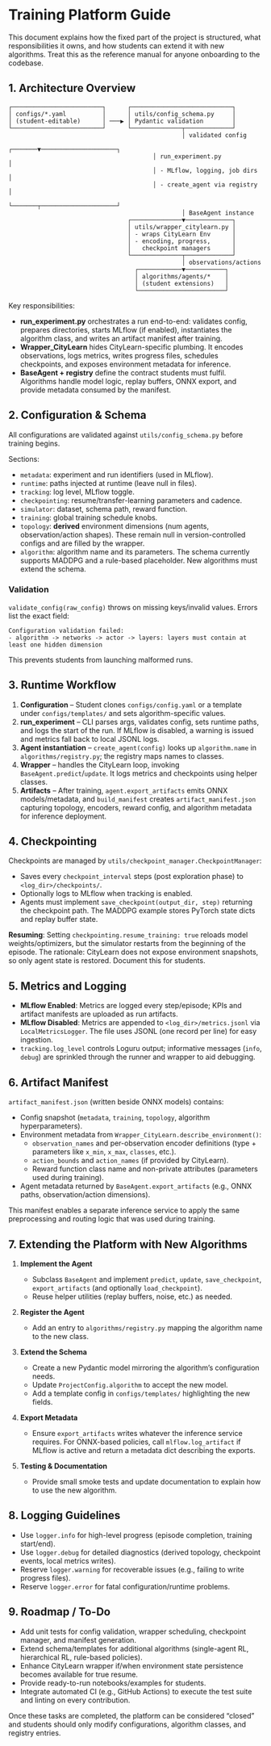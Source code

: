 # Training Platform Guide

This document explains how the fixed part of the project is structured, what responsibilities it owns, and how students can extend it with new algorithms. Treat this as the reference manual for anyone onboarding to the codebase.

## 1. Architecture Overview

```
┌─────────────────────────┐      ┌────────────────────────────┐
│ configs/*.yaml          │      │ utils/config_schema.py     │
│ (student-editable)      │ ───▶ │ Pydantic validation        │
└─────────────────────────┘      └──────────────┬─────────────┘
                                                │ validated config
                                        ┌───────▼─────────────────────┐
                                        │ run_experiment.py           │
                                        │ - MLflow, logging, job dirs │
                                        │ - create_agent via registry │
                                        └───────┬─────────────────────┘
                                                │ BaseAgent instance
                                 ┌──────────────▼─────────────┐
                                 │ utils/wrapper_citylearn.py │
                                 │ - wraps CityLearn Env      │
                                 │ - encoding, progress,      │
                                 │   checkpoint managers      │
                                 └──────────────┬─────────────┘
                                                │ observations/actions
                                   ┌────────────▼───────────┐
                                   │ algorithms/agents/*    │
                                   │ (student extensions)   │
                                   └────────────────────────┘
```

Key responsibilities:
- **run_experiment.py** orchestrates a run end-to-end: validates config, prepares directories, starts MLflow (if enabled), instantiates the algorithm class, and writes an artifact manifest after training.
- **Wrapper_CityLearn** hides CityLearn-specific plumbing. It encodes observations, logs metrics, writes progress files, schedules checkpoints, and exposes environment metadata for inference.
- **BaseAgent + registry** define the contract students must fulfil. Algorithms handle model logic, replay buffers, ONNX export, and provide metadata consumed by the manifest.

## 2. Configuration & Schema

All configurations are validated against `utils/config_schema.py` before training begins.

Sections:
- `metadata`: experiment and run identifiers (used in MLflow).
- `runtime`: paths injected at runtime (leave null in files).
- `tracking`: log level, MLflow toggle.
- `checkpointing`: resume/transfer-learning parameters and cadence.
- `simulator`: dataset, schema path, reward function.
- `training`: global training schedule knobs.
- `topology`: **derived** environment dimensions (num agents, observation/action shapes). These remain null in version-controlled configs and are filled by the wrapper.
- `algorithm`: algorithm name and its parameters. The schema currently supports MADDPG and a rule-based placeholder. New algorithms must extend the schema.

### Validation

`validate_config(raw_config)` throws on missing keys/invalid values. Errors list the exact field:
```
Configuration validation failed:
- algorithm -> networks -> actor -> layers: layers must contain at least one hidden dimension
```
This prevents students from launching malformed runs.

## 3. Runtime Workflow

1. **Configuration** – Student clones `configs/config.yaml` or a template under `configs/templates/` and sets algorithm-specific values.
2. **run_experiment** – CLI parses args, validates config, sets runtime paths, and logs the start of the run. If MLflow is disabled, a warning is issued and metrics fall back to local JSONL logs.
3. **Agent instantiation** – `create_agent(config)` looks up `algorithm.name` in `algorithms/registry.py`; the registry maps names to classes.
4. **Wrapper** – handles the CityLearn loop, invoking `BaseAgent.predict`/`update`. It logs metrics and checkpoints using helper classes.
5. **Artifacts** – After training, `agent.export_artifacts` emits ONNX models/metadata, and `build_manifest` creates `artifact_manifest.json` capturing topology, encoders, reward config, and algorithm metadata for inference deployment.

## 4. Checkpointing

Checkpoints are managed by `utils/checkpoint_manager.CheckpointManager`:
- Saves every `checkpoint_interval` steps (post exploration phase) to `<log_dir>/checkpoints/`.
- Optionally logs to MLflow when tracking is enabled.
- Agents must implement `save_checkpoint(output_dir, step)` returning the checkpoint path. The MADDPG example stores PyTorch state dicts and replay buffer state.

**Resuming**: Setting `checkpointing.resume_training: true` reloads model weights/optimizers, but the simulator restarts from the beginning of the episode. The rationale: CityLearn does not expose environment snapshots, so only agent state is restored. Document this for students.

## 5. Metrics and Logging

- **MLflow Enabled**: Metrics are logged every step/episode; KPIs and artifact manifests are uploaded as run artifacts.
- **MLflow Disabled**: Metrics are appended to `<log_dir>/metrics.jsonl` via `LocalMetricsLogger`. The file uses JSONL (one record per line) for easy ingestion.
- `tracking.log_level` controls Loguru output; informative messages (`info`, `debug`) are sprinkled through the runner and wrapper to aid debugging.

## 6. Artifact Manifest

`artifact_manifest.json` (written beside ONNX models) contains:
- Config snapshot (`metadata`, `training`, `topology`, algorithm hyperparameters).
- Environment metadata from `Wrapper_CityLearn.describe_environment()`:
  - `observation_names` and per-observation encoder definitions (type + parameters like `x_min`, `x_max`, `classes`, etc.).
  - `action_bounds` and `action_names` (if provided by CityLearn).
  - Reward function class name and non-private attributes (parameters used during training).
- Agent metadata returned by `BaseAgent.export_artifacts` (e.g., ONNX paths, observation/action dimensions).

This manifest enables a separate inference service to apply the same preprocessing and routing logic that was used during training.

## 7. Extending the Platform with New Algorithms

1. **Implement the Agent**
   - Subclass `BaseAgent` and implement `predict`, `update`, `save_checkpoint`, `export_artifacts` (and optionally `load_checkpoint`).
   - Reuse helper utilities (replay buffers, noise, etc.) as needed.

2. **Register the Agent**
   - Add an entry to `algorithms/registry.py` mapping the algorithm name to the new class.

3. **Extend the Schema**
   - Create a new Pydantic model mirroring the algorithm’s configuration needs.
   - Update `ProjectConfig.algorithm` to accept the new model.
   - Add a template config in `configs/templates/` highlighting the new fields.

4. **Export Metadata**
   - Ensure `export_artifacts` writes whatever the inference service requires. For ONNX-based policies, call `mlflow.log_artifact` if MLflow is active and return a metadata dict describing the exports.

5. **Testing & Documentation**
   - Provide small smoke tests and update documentation to explain how to use the new algorithm.

## 8. Logging Guidelines

- Use `logger.info` for high-level progress (episode completion, training start/end).
- Use `logger.debug` for detailed diagnostics (derived topology, checkpoint events, local metrics writes).
- Reserve `logger.warning` for recoverable issues (e.g., failing to write progress files).
- Reserve `logger.error` for fatal configuration/runtime problems.

## 9. Roadmap / To-Do

- Add unit tests for config validation, wrapper scheduling, checkpoint manager, and manifest generation.
- Extend schema/templates for additional algorithms (single-agent RL, hierarchical RL, rule-based policies).
- Enhance CityLearn wrapper if/when environment state persistence becomes available for true resume.
- Provide ready-to-run notebooks/examples for students.
- Integrate automated CI (e.g., GitHub Actions) to execute the test suite and linting on every contribution.

Once these tasks are completed, the platform can be considered “closed” and students should only modify configurations, algorithm classes, and registry entries.
